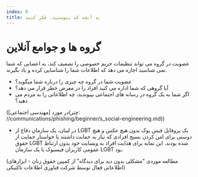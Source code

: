 ```yaml
---
index: 9
title: به آنچه که پیوستید، فکر کنید
---
```

# گروه ها و جوامع آنلاین 

عضویت در گروه می تواند تنظیمات حریم خصوصی را تضعیف کند، به  اعضایی که شما نمی شناسید اجازه می دهد که اطلاعات شما را شناسایی کرده و یاد بگیرند.

* عضویت شما در گروه چه چیزی را درباره شما میگوید؟
* آیا گروهی که شما اداره می کنید افراد را در معرض خطر قرار می دهد؟
* اگر شما به یک گروه در رسانه های اجتماعی بپیوندید، چه اطلاعاتی را به مردم می دهید؟

(در مورد [مهندسی اجتماعی](چتر: //communications/phishing/beginner/s_social-engineering.md))

* در لبنان، یک سازمان دفاع از LGBT یک پروفایل فیس بوک بدون هیچ عکس و هیچ دوستی برای امن کردن بسیج افرادی که نیاز به حمایت داشتند یا خواستار حمایت از حقوق LGBT شده بودند. این نمایه برای هدایت افراد به وبسایت خود بدون ارتباط عمومی کاربران فیسبوک با یک سازمان LGBT بود.

(مطالعه موردی "مشکلی بدون دید برای دیدگاه" از کمپین حقوق زنان - ابزارهای اطلاعاتی فعال توسط شرکت فناوری اطلاعات تاکتیکی)